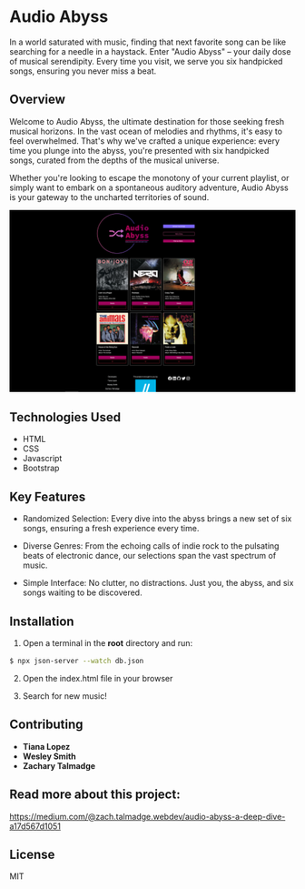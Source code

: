 # Audio Abyss

In a world saturated with music, finding that next favorite song can be like searching for a needle in a haystack. Enter "Audio Abyss" – your daily dose of musical serendipity. Every time you visit, we serve you six handpicked songs, ensuring you never miss a beat.


## Overview
Welcome to Audio Abyss, the ultimate destination for those seeking fresh musical horizons. In the vast ocean of melodies and rhythms, it's easy to feel overwhelmed. That's why we've crafted a unique experience: every time you plunge into the abyss, you're presented with six handpicked songs, curated from the depths of the musical universe.

Whether you're looking to escape the monotony of your current playlist, or simply want to embark on a spontaneous auditory adventure, Audio Abyss is your gateway to the uncharted territories of sound.

<img src="./assets/aa_screenshot.png">

## Technologies Used

  - HTML
  - CSS
  - Javascript
  - Bootstrap

## Key Features
- Randomized Selection: Every dive into the abyss brings a new set of six songs, ensuring a fresh experience every time.

- Diverse Genres: From the echoing calls of indie rock to the pulsating beats of electronic dance, our selections span the vast spectrum of music.

- Simple Interface: No clutter, no distractions. Just you, the abyss, and six songs waiting to be discovered.

## Installation

1. Open a terminal in the <b>root</b> directory and run:
```sh
$ npx json-server --watch db.json
```

2. Open the index.html file in your browser

3. Search for new music!

## Contributing
- <b>Tiana Lopez
- Wesley Smith
- Zachary Talmadge </b>

## Read more about this project:
https://medium.com/@zach.talmadge.webdev/audio-abyss-a-deep-dive-a17d567d1051

## License
MIT

